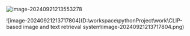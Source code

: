 ![image-20240921213553278](C:\Users\26484\AppData\Roaming\Typora\typora-user-images\image-20240921213553278.png)

![image-20240921213717804](D:\workspace\pythonProject\work\CLIP-based image and text retrieval system\image-20240921213717804.png)